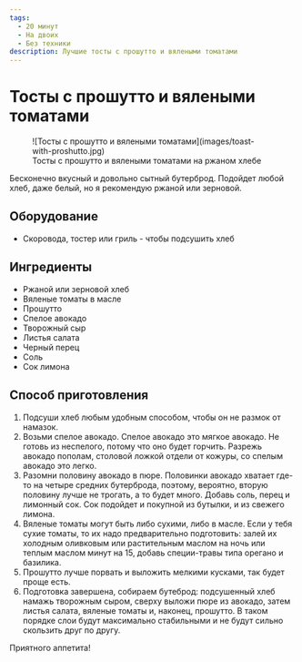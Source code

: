 ```yaml
---
tags:
  - 20 минут
  - На двоих
  - Без техники
description: Лучшие тосты с прошутто и вялеными томатами
---
```

# Тосты с прошутто и вялеными томатами

<figure markdown="span">
  ![Тосты с прошутто и вялеными томатами](images/toast-with-proshutto.jpg)
  <figcaption>Тосты с прошутто и вялеными томатами на ржаном хлебе</figcaption>
</figure>

Бесконечно вкусный и довольно сытный бутерброд. Подойдет любой хлеб, даже белый, но я рекомендую ржаной или зерновой.

## Оборудование

- Скоровода, тостер или гриль - чтобы подсушить хлеб

## Ингредиенты

- Ржаной или зерновой хлеб
- Вяленые томаты в масле
- Прошутто
- Спелое авокадо
- Творожный сыр
- Листья салата
- Черный перец
- Соль
- Сок лимона

## Способ приготовления

1. Подсуши хлеб любым удобным способом, чтобы он не размок от намазок.
1. Возьми спелое авокадо. Спелое авокадо это мягкое авокадо. Не готовь из неспелого, потому что оно будет горчить. Разрежь авокадо пополам, столовой ложкой отдели от кожуры, со спелым авокадо это легко. 
1. Разомни половину авокадо в пюре. Половинки авокадо хватает где-то на четыре средних бутерброда, поэтому, вероятно, вторую половину лучше не трогать, а то будет много. Добавь соль, перец и лимонный сок. Сок подойдет и покупной из бутылки, и из свежего лимона.
1. Вяленые томаты могут быть либо сухими, либо в масле. Если у тебя сухие томаты, то их надо предварительно подготовить: залей их холодным оливковым или растительным маслом на ночь или теплым маслом минут на 15, добавь специи-травы типа орегано и базилика.
1. Прошутто лучше порвать и выложить мелкими кусками, так будет проще есть.
1. Подготовка завершена, собираем бутеброд: подсушенный хлеб намажь творожным сыром, сверху выложи пюре из авокадо, затем листья салата, вяленые томаты и, наконец, прошутто. В таком порядке слои будут максимально стабильными и не будут сильно скользить друг по другу.

Приятного аппетита!